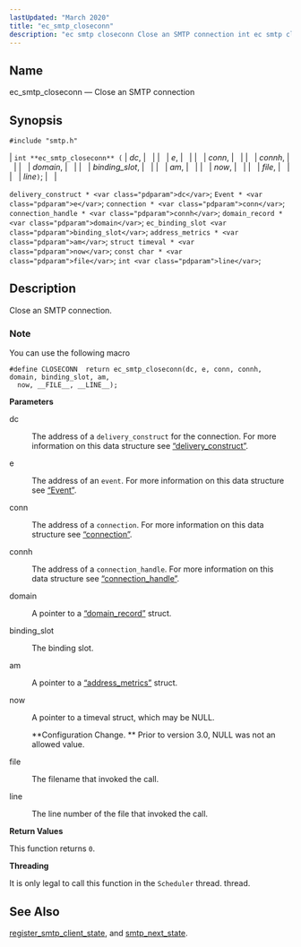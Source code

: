```yaml
---
lastUpdated: "March 2020"
title: "ec_smtp_closeconn"
description: "ec smtp closeconn Close an SMTP connection int ec smtp closeconn dc e conn connh domain binding slot am now file line delivery construct dc Event e connection conn connection handle connh domain record domain ec binding slot binding slot address metrics am struct timeval now const char file int..."
---
```


<a name="apis.ec_smtp_closeconn"></a> 
## Name

ec_smtp_closeconn — Close an SMTP connection

## Synopsis

`#include "smtp.h"`

| `int **ec_smtp_closeconn** (` | <var class="pdparam">dc</var>, |   |
|   | <var class="pdparam">e</var>, |   |
|   | <var class="pdparam">conn</var>, |   |
|   | <var class="pdparam">connh</var>, |   |
|   | <var class="pdparam">domain</var>, |   |
|   | <var class="pdparam">binding_slot</var>, |   |
|   | <var class="pdparam">am</var>, |   |
|   | <var class="pdparam">now</var>, |   |
|   | <var class="pdparam">file</var>, |   |
|   | <var class="pdparam">line</var>`)`; |   |

`delivery_construct * <var class="pdparam">dc</var>`;
`Event * <var class="pdparam">e</var>`;
`connection * <var class="pdparam">conn</var>`;
`connection_handle * <var class="pdparam">connh</var>`;
`domain_record * <var class="pdparam">domain</var>`;
`ec_binding_slot <var class="pdparam">binding_slot</var>`;
`address_metrics * <var class="pdparam">am</var>`;
`struct timeval * <var class="pdparam">now</var>`;
`const char * <var class="pdparam">file</var>`;
`int <var class="pdparam">line</var>`;<a name="idp49054656"></a> 
## Description

Close an SMTP connection.

### Note

You can use the following macro

```
#define CLOSECONN  return ec_smtp_closeconn(dc, e, conn, connh, domain, binding_slot, am,
  now, __FILE__, __LINE__);
```
**<a name="idp49057600"></a> Parameters**

<dl class="variablelist">

<dt>dc</dt>

<dd>

The address of a `delivery_construct` for the connection. For more information on this data structure see [“delivery_construct”](/momentum/3/3-api/structs-delivery-construct).

</dd>

<dt>e</dt>

<dd>

The address of an `event`. For more information on this data structure see [“Event”](/momentum/3/3-api/structs-event).

</dd>

<dt>conn</dt>

<dd>

The address of a `connection`. For more information on this data structure see [“connection”](/momentum/3/3-api/structs-connection).

</dd>

<dt>connh</dt>

<dd>

The address of a `connection_handle`. For more information on this data structure see [“connection_handle”](/momentum/3/3-api/structs-connection-handle).

</dd>

<dt>domain</dt>

<dd>

A pointer to a [“domain_record”](/momentum/3/3-api/structs-domain-record) struct.

</dd>

<dt>binding_slot</dt>

<dd>

The binding slot.

</dd>

<dt>am</dt>

<dd>

A pointer to a [“address_metrics”](/momentum/3/3-api/structs-address-metrics) struct.

</dd>

<dt>now</dt>

<dd>

A pointer to a timeval struct, which may be NULL.

**Configuration Change. ** Prior to version 3.0, NULL was not an allowed value.

</dd>

<dt>file</dt>

<dd>

The filename that invoked the call.

</dd>

<dt>line</dt>

<dd>

The line number of the file that invoked the call.

</dd>

</dl>

**<a name="idp49083984"></a> Return Values**

This function returns `0`.

**<a name="idp49085344"></a> Threading**

It is only legal to call this function in the `Scheduler` thread. thread.

<a name="idp49086896"></a> 
## See Also

[register_smtp_client_state](/momentum/3/3-api/apis-register-smtp-client-state), and [smtp_next_state](/momentum/3/3-api/apis-smtp-next-state).